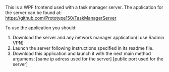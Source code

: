 This is a WPF frontend used with a task manager server.
The application for the server can be found at: https://github.com/Prototype150/TaskManagerServer

To use the application you should:
1. Download the server and any network manager application(I use Radmin VPN)
2. Launch the server following instructions specified in its readme file.
3. Download this application and launch it with the next main method argumens: [same ip adress used for the server] [public port used for the server]
